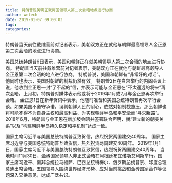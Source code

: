 ```yaml
---
title: 特朗普说美朝正就两国领导人第二次会晤地点进行协商
author: wetech
date: 2019-01-07 09:00:03
tags: 
categories: 
---
```

特朗普当天前往戴维营前对记者表示，美朝双方正在就他与朝鲜最高领导人金正恩第二次会晤的地点进行协商。
<!-- more -->
美国总统特朗普6日表示，美国和朝鲜正在就美朝领导人第二次会晤的地点进行协商。
特朗普当天前往戴维营前对记者表示，美朝双方正在就他与朝鲜最高领导人金正恩第二次会晤的地点进行协商。
特朗普说，美国和朝鲜有“非常好的对话”。他同时也表示，美国对朝鲜的制裁仍然有效。
特朗普2日在白宫举行的内阁会议上说，他收到金正恩一封“了不起的”信，并表示可能与金正恩在“不太遥远的将来”再次会晤。上月初，特朗普对媒体表示他或将于2019年1月或2月与金正恩再次举行会晤。
金正恩1日在新年贺词中表示，他随时准备和美国总统特朗普再次举行会谈。如果美国不遵守承诺，误判朝鲜人民的耐心，依然对朝制裁施压，那么朝鲜也将可能不得不为自身主权和最高利益、为实现朝鲜半岛和平安全而“寻求新路”。
2018年6月，特朗普与金正恩在新加坡会晤并签署联合声明，就“建立新的朝美关系”以及“构建朝鲜半岛持久稳定和平机制”达成一致。
 
 
国家主席习近平与美国总统特朗普互致贺信，热烈祝贺两国建交40周年。
国家主席习近平与美国总统特朗普互致贺信，热烈祝贺两国建交40周年。
2019年1月1日，国家主席习近平与美国总统特朗普互致贺信，热烈祝贺两国建交40周年。
当地时间11月30日，金砖国家领导人非正式会晤在阿根廷布宜诺斯艾利斯举行。国家主席习近平、南非总统拉马福萨、巴西总统特梅尔、俄罗斯总统普京、印度总理莫迪出席会晤。五国领导人围绕世界经济形势、应对当前挑战和金砖国家合作等议题深入交换意见，达成广泛共识。
